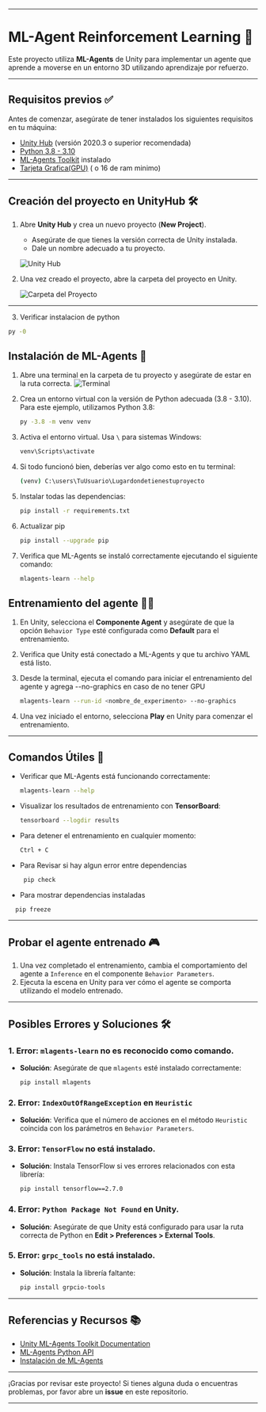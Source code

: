 
---

# **ML-Agent Reinforcement Learning** 🧠

Este proyecto utiliza **ML-Agents** de Unity para implementar un agente que aprende a moverse en un entorno 3D utilizando aprendizaje por refuerzo.

---

## **Requisitos previos** ✅

Antes de comenzar, asegúrate de tener instalados los siguientes requisitos en tu máquina:

- [Unity Hub](https://unity.com/download) (versión 2020.3 o superior recomendada)
- [Python 3.8 - 3.10](https://www.python.org/downloads/)
- [ML-Agents Toolkit](https://github.com/Unity-Technologies/ml-agents) instalado
- [Tarjeta Grafica(GPU)]( ) ( o 16 de ram minimo)

---

## **Creación del proyecto en UnityHub** 🛠️

1. Abre **Unity Hub** y crea un nuevo proyecto (**New Project**).
   - Asegúrate de que tienes la versión correcta de Unity instalada.
   - Dale un nombre adecuado a tu proyecto.
   
   ![Unity Hub](https://github.com/user-attachments/assets/2a956230-bdbd-4571-9d4d-de816bbb26c7)

2. Una vez creado el proyecto, abre la carpeta del proyecto en Unity.
   
   ![Carpeta del Proyecto](https://github.com/user-attachments/assets/94f83ce6-e5ec-4cf1-a305-6c76c81cb61e)

---

3. Verificar instalacion de python

```bash
py -0
```

## **Instalación de ML-Agents** 🤖

1. Abre una terminal en la carpeta de tu proyecto y asegúrate de estar en la ruta correcta.
   ![Terminal](https://github.com/user-attachments/assets/da46aa30-3556-41d1-aa4e-a4ec6eea34d4)

2. Crea un entorno virtual con la versión de Python adecuada (3.8 - 3.10). Para este ejemplo, utilizamos Python 3.8:
   ```bash
   py -3.8 -m venv venv
   ```

3. Activa el entorno virtual. Usa `\` para sistemas Windows:
   ```bash
   venv\Scripts\activate
   ```

4. Si todo funcionó bien, deberías ver algo como esto en tu terminal:
   ```bash
   (venv) C:\users\TuUsuario\Lugardondetienestuproyecto
   ```

5. Instalar todas las dependencias:
   ```bash
   pip install -r requirements.txt
   ```
6. Actualizar pip

   ```bash
   pip install --upgrade pip
   ```

7. Verifica que ML-Agents se instaló correctamente ejecutando el siguiente comando:

   ```bash
   mlagents-learn --help
   ```




## **Entrenamiento del agente** 🏋️‍♂️

1. En Unity, selecciona el **Componente Agent** y asegúrate de que la opción `Behavior Type` esté configurada como **Default** para el entrenamiento.
2. Verifica que Unity está conectado a ML-Agents y que tu archivo YAML está listo.

3. Desde la terminal, ejecuta el comando para iniciar el entrenamiento del agente y agrega --no-graphics en caso de no tener GPU
   ```bash
   mlagents-learn --run-id <nombre_de_experimento> --no-graphics
   ```

4. Una vez iniciado el entorno, selecciona **Play** en Unity para comenzar el entrenamiento.

---

## **Comandos Útiles** 🧰

- Verificar que ML-Agents está funcionando correctamente:
   ```bash
   mlagents-learn --help
   ```

- Visualizar los resultados de entrenamiento con **TensorBoard**:
   ```bash
   tensorboard --logdir results
   ```

- Para detener el entrenamiento en cualquier momento:
   ```bash
   Ctrl + C
   ```
- Para Revisar si hay algun error entre dependencias
  ```bash
   pip check
   ```
- Para mostrar dependencias instaladas
 ```bash
   pip freeze

   ```
---

## **Probar el agente entrenado** 🎮

1. Una vez completado el entrenamiento, cambia el comportamiento del agente a `Inference` en el componente `Behavior Parameters`.
2. Ejecuta la escena en Unity para ver cómo el agente se comporta utilizando el modelo entrenado.

---

## **Posibles Errores y Soluciones** 🛠️

### 1. **Error**: `mlagents-learn` no es reconocido como comando.
   - **Solución**: Asegúrate de que `mlagents` esté instalado correctamente:
     ```bash
     pip install mlagents
     ```

### 2. **Error**: `IndexOutOfRangeException` en `Heuristic`
   - **Solución**: Verifica que el número de acciones en el método `Heuristic` coincida con los parámetros en `Behavior Parameters`.

### 3. **Error**: `TensorFlow` no está instalado.
   - **Solución**: Instala TensorFlow si ves errores relacionados con esta librería:
     ```bash
     pip install tensorflow==2.7.0
     ```

### 4. **Error**: `Python Package Not Found` en Unity.
   - **Solución**: Asegúrate de que Unity está configurado para usar la ruta correcta de Python en **Edit > Preferences > External Tools**.

### 5. **Error**: `grpc_tools` no está instalado.
   - **Solución**: Instala la librería faltante:
     ```bash
     pip install grpcio-tools
     ```

---

## **Referencias y Recursos** 📚

- [Unity ML-Agents Toolkit Documentation](https://github.com/Unity-Technologies/ml-agents)
- [ML-Agents Python API](https://github.com/Unity-Technologies/ml-agents/tree/main/ml-agents)
- [Instalación de ML-Agents](https://github.com/Unity-Technologies/ml-agents/blob/main/docs/Installation.md)

---

¡Gracias por revisar este proyecto! Si tienes alguna duda o encuentras problemas, por favor abre un **issue** en este repositorio.

---
